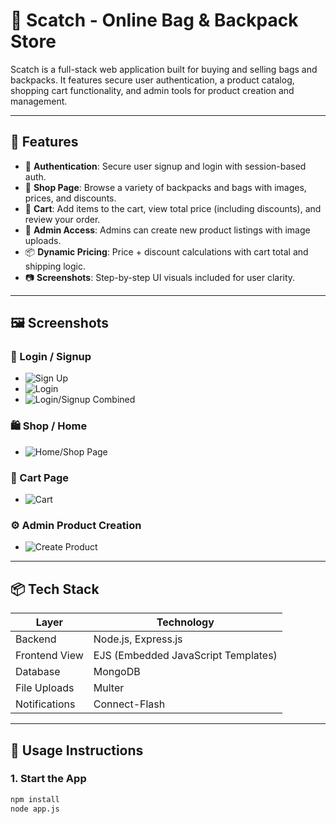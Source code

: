 # 👜 Scatch - Online Bag & Backpack Store

Scatch is a full-stack web application built for buying and selling bags and backpacks. It features secure user authentication, a product catalog, shopping cart functionality, and admin tools for product creation and management.

---

## 🚀 Features

- 🔐 **Authentication**: Secure user signup and login with session-based auth.
- 🛒 **Shop Page**: Browse a variety of backpacks and bags with images, prices, and discounts.
- 🧺 **Cart**: Add items to the cart, view total price (including discounts), and review your order.
- 👤 **Admin Access**: Admins can create new product listings with image uploads.
- 📦 **Dynamic Pricing**: Price + discount calculations with cart total and shipping logic.
- 📷 **Screenshots**: Step-by-step UI visuals included for user clarity.

---

## 🖼️ Screenshots

### 🔐 Login / Signup
- ![Sign Up](https://github.com/user-attachments/assets/3cfcf725-fd00-4caa-ba4a-9bab220155c5)
- ![Login](https://github.com/user-attachments/assets/45674bcb-6311-41f2-8ffb-2cecbafe0199)
- ![Login/Signup Combined](https://github.com/user-attachments/assets/1f32829a-e9af-4cd1-8c8b-b715cf96d09b)

### 🛍️ Shop / Home
- ![Home/Shop Page](https://github.com/user-attachments/assets/37e5e2bd-814e-4e38-b091-2f5c3fff5397)

### 🧺 Cart Page
- ![Cart](https://github.com/user-attachments/assets/137f2957-cd77-4ced-84d6-871d872ac657)

### ⚙️ Admin Product Creation
- ![Create Product](https://github.com/user-attachments/assets/2d434146-f3a6-49bf-adb8-081701c7750e)

---

## 📦 Tech Stack

| Layer         | Technology                             |
|---------------|----------------------------------------|
| Backend       | Node.js, Express.js                    |
| Frontend View | EJS (Embedded JavaScript Templates)    |
| Database      | MongoDB                                |
| File Uploads  | Multer                                 |
| Notifications | Connect-Flash                          |

---

## 🔧 Usage Instructions

### 1. Start the App
```bash
npm install
node app.js
